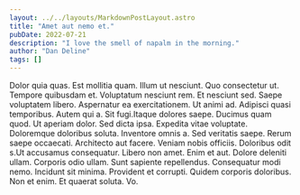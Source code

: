 ```yaml
---
layout: ../../layouts/MarkdownPostLayout.astro
title: "Amet aut nemo et."
pubDate: 2022-07-21
description: "I love the smell of napalm in the morning."
author: "Dan Deline"
tags: []
---
```


Dolor quia quas. Est mollitia quam. Illum ut nesciunt. Quo consectetur ut. Tempore quibusdam et. Voluptatum nesciunt rem. Et nesciunt sed. Saepe voluptatem libero. Aspernatur ea exercitationem. Ut animi ad. Adipisci quasi temporibus. Autem qui a. Sit fugi.Itaque dolores saepe. Ducimus quam quod. Ut aperiam dolor. Sed dicta ipsa. Expedita vitae voluptate. Doloremque doloribus soluta. Inventore omnis a. Sed veritatis saepe. Rerum saepe occaecati. Architecto aut facere. Veniam nobis officiis. Doloribus odit s.Ut accusamus consequatur. Libero non amet. Enim et aut. Dolore deleniti ullam. Corporis odio ullam. Sunt sapiente repellendus. Consequatur modi nemo. Incidunt sit minima. Provident et corrupti. Quidem corporis doloribus. Non et enim. Et quaerat soluta. Vo.

